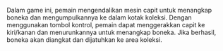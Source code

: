 Dalam game ini, pemain mengendalikan mesin capit untuk menangkap boneka dan mengumpulkannya ke dalam kotak koleksi. Dengan menggunakan tombol kontrol, pemain dapat menggerakkan capit ke kiri/kanan dan menurunkannya untuk menangkap boneka. Jika berhasil, boneka akan diangkat dan dijatuhkan ke area koleksi.
